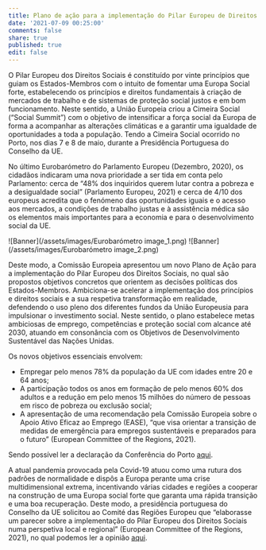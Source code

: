 ```yaml
---
title: Plano de ação para a implementação do Pilar Europeu de Direitos Sociais
date: '2021-07-09 00:25:00'
comments: false
share: true
published: true
edit: false
---
```

O Pilar Europeu dos Direitos Sociais é constituído por vinte princípios que guiam os Estados-Membros com o intuito de fomentar uma Europa Social forte, estabelecendo os princípios e direitos fundamentais à criação de mercados de trabalho e de sistemas de proteção social justos e em bom funcionamento. Neste sentido, a União Europeia criou a Cimeira Social (“Social Summit”) com o objetivo de intensificar a força social da Europa de forma a acompanhar as alterações climáticas e a garantir uma igualdade de oportunidades a toda a população. Tendo a  Cimeira Social ocorrido no Porto, nos dias 7 e 8 de maio, durante a Presidência Portuguesa do Conselho da UE.

No último Eurobarómetro do Parlamento Europeu (Dezembro, 2020), os cidadãos indicaram uma nova prioridade a ser tida em conta pelo Parlamento: cerca de “48% dos inquiridos querem lutar contra a pobreza e a desigualdade social” (Parlamento Europeu, 2021) e cerca de 4/10 dos europeus acredita que o fenómeno das oportunidades iguais e o acesso aos mercados, a condições de trabalho justas e à assistência médica são os elementos mais importantes para a economia e para o desenvolvimento social da UE.


![Banner](/assets/images/Eurobarómetro image_1.png)
![Banner](/assets/images/Eurobarómetro image_2.png)

Deste modo, a Comissão Europeia apresentou um novo Plano de Ação para a implementação do Pilar Europeu dos Direitos Sociais, no qual são propostos objetivos concretos que orientem as decisões políticas dos Estados-Membros. Ambiciona-se acelerar a implementação dos princípios e direitos sociais e a sua respetiva transformação em realidade, defendendo o uso pleno dos diferentes fundos da União Europeusia para impulsionar o investimento social. Neste sentido, o plano estabelece metas ambiciosas de emprego, competências e proteção social com alcance até 2030, atuando em consonância com os Objetivos de Desenvolvimento Sustentável das Nações Unidas.

Os novos objetivos essenciais envolvem:

* Empregar pelo menos 78% da população da UE com idades entre 20 e 64 anos;
* A participação todos os anos em formação de pelo menos 60% dos adultos e a redução em pelo menos 15 milhões do número de pessoas em risco de pobreza ou exclusão social;
* A apresentação de uma recomendação pela Comissão Europeia sobre o Apoio Ativo Eficaz ao Emprego (EASE), “que visa orientar a transição de medidas de emergência para empregos sustentáveis e preparados para o futuro” (European Committee of the Regions, 2021).

Sendo possível ler a declaração da Conferência do Porto [aqui](https://www.consilium.europa.eu/en/press/press-releases/2021/05/08/the-porto-declaration/).

A atual pandemia provocada pela Covid-19 atuou como uma rutura dos padrões de normalidade e dispôs a Europa perante uma crise multidimensional extrema, incentivando várias cidades e regiões a cooperar na construção de uma Europa social forte que garanta uma rápida transição e uma boa recuperação. Deste modo, a presidência portuguesa do Conselho da UE solicitou ao Comité das Regiões Europeu que “elaborasse um parecer sobre a implementação do Pilar Europeu dos Direitos Sociais numa perspetiva local e regional” (European Committee of the Regions, 2021), no qual podemos ler a opinião [aqui](https://cor.europa.eu/EN/our-work/Pages/OpinionTimeline.aspx?opId=CDR-1127-2021).

